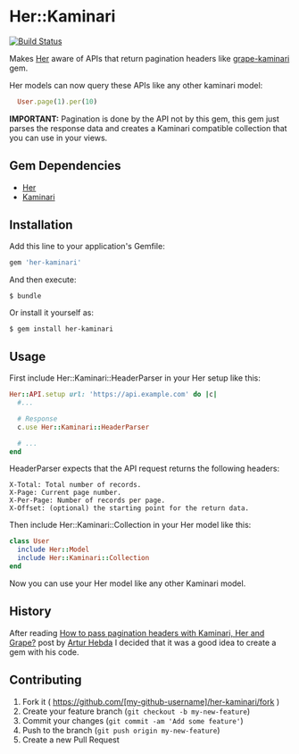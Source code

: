 # Her::Kaminari

[![Build Status](https://travis-ci.org/DanielBlanco/her-kaminari.svg?branch=db%2Ftravis-coverall)](https://travis-ci.org/DanielBlanco/her-kaminari)

Makes [Her](https://github.com/remiprev/her "ORM that maps REST resources to Ruby objects") aware of APIs that return pagination headers like [grape-kaminari](https://github.com/monterail/grape-kaminari "kaminari paginator integration for grape API framework") gem.

Her models can now query these APIs like any other kaminari model:

```ruby
  User.page(1).per(10)
```

**IMPORTANT:** Pagination is done by the API not by this gem, this gem just parses
the response data and creates a Kaminari compatible collection that you can use in
your views.

## Gem Dependencies

* [Her](https://github.com/remiprev/her "ORM that maps REST resources to Ruby objects")
* [Kaminari](https://github.com/amatsuda/kaminari "Paginator for Rails")

## Installation

Add this line to your application's Gemfile:

```ruby
gem 'her-kaminari'
```

And then execute:

    $ bundle

Or install it yourself as:

    $ gem install her-kaminari

## Usage

First include Her::Kaminari::HeaderParser in your Her setup like this:

```ruby
Her::API.setup url: 'https://api.example.com' do |c|
  #...

  # Response
  c.use Her::Kaminari::HeaderParser

  # ...
end
```

HeaderParser expects that the API request returns the following headers:

```
X-Total: Total number of records.
X-Page: Current page number.
X-Per-Page: Number of records per page.
X-Offset: (optional) the starting point for the return data.
```


Then include Her::Kaminari::Collection in your Her model like this:

```ruby
class User
  include Her::Model
  include Her::Kaminari::Collection
end
```

Now you can use your Her model like any other Kaminari model.

## History

After reading [How to pass pagination headers with Kaminari, Her and Grape?](http://aenain.github.io/2014/05/27/how-to-pass-pagination-headers-with-kaminari-her-and-grape.html) post by [Artur Hebda](http://aenain.github.io) I decided that it was a good idea to create a gem with his code.

## Contributing

1. Fork it ( https://github.com/[my-github-username]/her-kaminari/fork )
2. Create your feature branch (`git checkout -b my-new-feature`)
3. Commit your changes (`git commit -am 'Add some feature'`)
4. Push to the branch (`git push origin my-new-feature`)
5. Create a new Pull Request

